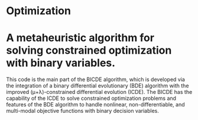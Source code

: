 # Optimization
# A metaheuristic algorithm for solving constrained optimization with binary variables. 


This code is the main part of the BICDE algorithm, which is developed via the integration of a binary differential evolutionary (BDE) algorithm with the improved (μ+λ)-constrained differential evolution (ICDE). The BICDE has the capability of the ICDE to solve constrained optimization problems and features of the BDE algorithm to handle nonlinear, non-differentiable, and multi-modal objective functions with binary decision variables. 
